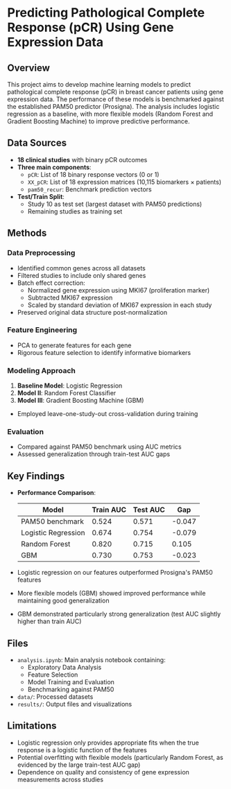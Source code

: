 # Predicting Pathological Complete Response (pCR) Using Gene Expression Data

## Overview
This project aims to develop machine learning models to predict pathological complete response (pCR) in breast cancer patients using gene expression data. The performance of these models is benchmarked against the established PAM50 predictor (Prosigna). The analysis includes logistic regression as a baseline, with more flexible models (Random Forest and Gradient Boosting Machine) to improve predictive performance.

## Data Sources
- **18 clinical studies** with binary pCR outcomes
- **Three main components**:
  - `pCR`: List of 18 binary response vectors (0 or 1)
  - `XX_pCR`: List of 18 expression matrices (10,115 biomarkers × patients)
  - `pam50_recur`: Benchmark prediction vectors
- **Test/Train Split**:
  - Study 10 as test set (largest dataset with PAM50 predictions)
  - Remaining studies as training set

## Methods

### Data Preprocessing
- Identified common genes across all datasets
- Filtered studies to include only shared genes
- Batch effect correction:
  - Normalized gene expression using MKI67 (proliferation marker)
  - Subtracted MKI67 expression
  - Scaled by standard deviation of MKI67 expression in each study
- Preserved original data structure post-normalization

### Feature Engineering
- PCA to generate features for each gene
- Rigorous feature selection to identify informative biomarkers

### Modeling Approach
1. **Baseline Model**: Logistic Regression
2. **Model II**: Random Forest Classifier
3. **Model III**: Gradient Boosting Machine (GBM)
- Employed leave-one-study-out cross-validation during training

### Evaluation
- Compared against PAM50 benchmark using AUC metrics
- Assessed generalization through train-test AUC gaps

## Key Findings
- **Performance Comparison**:
  
  | Model               | Train AUC | Test AUC | Gap    |
  |---------------------|-----------|----------|--------|
  | PAM50 benchmark     | 0.524     | 0.571    | -0.047 |
  | Logistic Regression | 0.674     | 0.754    | -0.079 |
  | Random Forest       | 0.820     | 0.715    | 0.105  |
  | GBM                 | 0.730     | 0.753    | -0.023 |

- Logistic regression on our features outperformed Prosigna's PAM50 features
- More flexible models (GBM) showed improved performance while maintaining good generalization
- GBM demonstrated particularly strong generalization (test AUC slightly higher than train AUC)

## Files
- `analysis.ipynb`: Main analysis notebook containing:
  - Exploratory Data Analysis
  - Feature Selection
  - Model Training and Evaluation
  - Benchmarking against PAM50
- `data/`: Processed datasets
- `results/`: Output files and visualizations

## Limitations
- Logistic regression only provides appropriate fits when the true response is a logistic function of the features
- Potential overfitting with flexible models (particularly Random Forest, as evidenced by the large train-test AUC gap)
- Dependence on quality and consistency of gene expression measurements across studies
